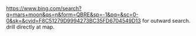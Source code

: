 https://www.bing.com/search?q=mars+moon&qs=n&form=QBRE&sp=-1&pq=&sc=0-0&sk=&cvid=F8C51279D9994273BC35FD6704549D13
for outward search.  drill directly at map.

